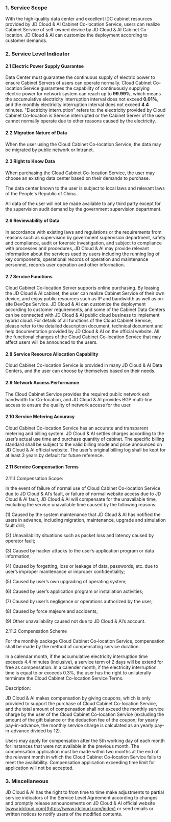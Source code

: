 ### 1. Service Scope

With the high-quality data center and excellent IDC cabinet resources provided by JD Cloud & AI Cabinet Co-location Service, users can realize Cabinet Service of self-owned device by JD Cloud & AI Cabinet Co-location. JD Cloud & AI can customize the deployment according to customer demands.

### 2. Service Level Indicator

#### 2.1 Electric Power Supply Guarantee

Data Center must guarantee the continuous supply of electric power to ensure Cabinet Servers of users can operate normally. Cloud Cabinet Co-location Service guarantees the capability of continuously supplying electric power for network system can reach up to **99.99%**, which means the accumulative electricity interruption interval does not exceed **0.01%**, and the monthly electricity interruption interval does not exceed **4.4** minutes. "Electricity interruption" refers to: the electricity provided by Cloud Cabinet Co-location is Service interrupted or the Cabinet Server of the user cannot normally operate due to other reasons caused by the electricity.

#### 2.2 Migration Nature of Data

When the user using the Cloud Cabinet Co-location Service, the data may be migrated by public network or Intranet.

#### 2.3 Right to Know Data

When purchasing the Cloud Cabinet Co-location Service, the user may choose an existing data center based on their demands to purchase.

The data center known to the user is subject to local laws and relevant laws of the People's Republic of China.

All data of the user will not be made available to any third party except for the supervision audit demand by the government supervision department.

#### 2.6 Reviewability of Data

In accordance with existing laws and regulations or the requirements from reasons such as supervision by government supervision department, safety and compliance, audit or forensic investigation, and subject to compliance with processes and procedures, JD Cloud & AI may provide relevant information about the services used by users including the running log of key components, operational records of operation and maintenance personnel, records user operation and other information.

#### 2.7 Service Functions

Cloud Cabinet Co-location Server supports online purchasing. By leasing the JD Cloud & AI cabinet, the user can realize Cabinet Service of their own device, and enjoy public resources such as IP and bandwidth as well as on-site DevOps Service. JD Cloud & AI can customize the deployment according to customer requirements, and some of the Cabinet Data Centers can be connected with JD Cloud & AI public cloud business to implement hybrid cloud. For details of all functions of the Cloud Cabinet Service, please refer to the detailed description document, technical document and help documentation provided by JD Cloud & AI on the official website. All the functional changes of the Cloud Cabinet Co-location Service that may affect users will be announced to the users.

#### 2.8 Service Resource Allocation Capability

Cloud Cabinet Co-location Service is provided in many JD Cloud & AI Data Centers, and the user can choose by themselves based on their needs.

#### 2.9 Network Access Performance

The Cloud Cabinet Service provides the required public network exit bandwidth for Co-location, and JD Cloud & AI provides BGP multi-line access to ensure the quality of network access for the user.

#### 2.10 Service Metering Accuracy

Cloud Cabinet Co-location Service has an accurate and transparent metering and billing system. JD Cloud & AI settles charges according to the user’s actual use time and purchase quantity of cabinet. The specific billing standard shall be subject to the valid billing mode and price announced on JD Cloud & AI official website. The user's original billing log shall be kept for at least 3 years by default for future reference.

#### 2.11 Service Compensation Terms

2.11.1 Compensation Scope:

In the event of failure of normal use of Cloud Cabinet Co-location Service due to JD Cloud & AI’s fault, or failure of normal website access due to JD Cloud & AI fault, JD Cloud & AI will compensate for the unavailable time, excluding the service unavailable time caused by the following reasons:

(1) Caused by the system maintenance that JD Cloud & AI has notified the users in advance, including migration, maintenance, upgrade and simulation fault drill;

(2) Unavailability situations such as packet loss and latency caused by operator fault;

(3) Caused by hacker attacks to the user’s application program or data information;

(4) Caused by forgetting, loss or leakage of data, passwords, etc. due to user’s improper maintenance or improper confidentiality;

(5) Caused by user’s own upgrading of operating system;

(6) Caused by user’s application program or installation activities;

(7) Caused by user’s negligence or operations authorized by the user;

(8) Caused by force majeure and accidents;

(9) Other unavailability caused not due to JD Cloud & AI’s account.

2.11.2 Compensation Scheme

For the monthly package Cloud Cabinet Co-location Service, compensation shall be made by the method of compensating service duration. 

In a calendar month, if the accumulative electricity interruption time exceeds 4.4 minutes (inclusive), a service term of 2 days will be extend for free as compensation. In a calender month, if the electricity interruption time is equal to or exceeds 0.3%, the user has the right to unilaterally terminate the Cloud Cabinet Co-location Service Terms.

Description:

JD Cloud & AI makes compensation by giving coupons, which is only provided to support the purchase of Cloud Cabinet Co-location Service, and the total amount of compensation shall not exceed the monthly service charge by the user of the Cloud Cabinet Co-location Service (excluding the amount of the gift balance or the deduction fee of the coupon; for yearly pay-in-advance, the monthly service charge is calculated as an yearly pay-in-advance divided by 12).

Users may apply for compensation after the 5th working day of each month for instances that were not available in the previous month. The compensation application must be made within two months at the end of the relevant month in which the Cloud Cabinet Co-location Service fails to meet the availability. Compensation application exceeding time limit for application will not be accepted.

### 3. Miscellaneous

JD Cloud & AI has the right to from time to time make adjustments to partial service indicators of the Service Level Agreement according to changes and promptly release announcements on JD Cloud & AI official website [www.jdcloud.com](https://www.jdcloud.com/index) or send emails or written notices to notify users of the modified contents.

 
